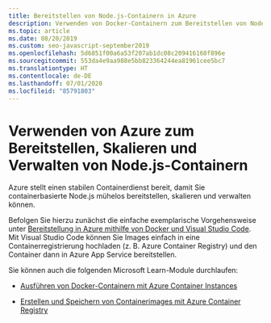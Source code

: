 ```yaml
---
title: Bereitstellen von Node.js-Containern in Azure
description: Verwenden von Docker-Containern zum Bereitstellen von Node.js-Web-Apps in Azure
ms.topic: article
ms.date: 08/20/2019
ms.custom: seo-javascript-september2019
ms.openlocfilehash: 5d6851f00a6a53f207ab1dc08c209416160f896e
ms.sourcegitcommit: 553da4e9aa988e5bb823364244ea81961cee5bc7
ms.translationtype: HT
ms.contentlocale: de-DE
ms.lasthandoff: 07/01/2020
ms.locfileid: "85791803"
---
```

# <a name="use-azure-to-deploy-scale-and-manage-nodejs-containers"></a>Verwenden von Azure zum Bereitstellen, Skalieren und Verwalten von Node.js-Containern

Azure stellt einen stabilen Containerdienst bereit, damit Sie containerbasierte Node.js mühelos bereitstellen, skalieren und verwalten können.

Befolgen Sie hierzu zunächst die einfache exemplarische Vorgehensweise unter [Bereitstellung in Azure mithilfe von Docker und Visual Studio Code](tutorial-vscode-docker-node-01.md). Mit Visual Studio Code können Sie Images einfach in eine Containerregistrierung hochladen (z. B. Azure Container Registry) und den Container dann in Azure App Service bereitstellen.

Sie können auch die folgenden Microsoft Learn-Module durchlaufen:

- [Ausführen von Docker-Containern mit Azure Container Instances](/learn/modules/run-docker-with-azure-container-instances/)

- [Erstellen und Speichern von Containerimages mit Azure Container Registry](/learn/modules/build-and-store-container-images/)
